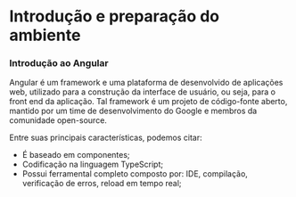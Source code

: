 # Introdução e preparação do ambiente

###  Introdução ao Angular

Angular é um framework e uma plataforma de desenvolvido de aplicações web, utilizado para a construção da interface de usuário, ou seja, para o front end da aplicação. Tal framework é um projeto de código-fonte aberto, mantido por um time de desenvolvimento do Google e membros da comunidade open-source.

Entre suas principais características, podemos citar:

- É baseado em componentes;
- Codificação na linguagem TypeScript;
- Possui ferramental completo composto por: IDE, compilação, verificação de erros, reload em tempo real;
